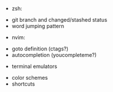 * zsh:

- git branch and changed/stashed status
- word jumping pattern

* nvim:

- goto definition (ctags?)
- autocompletion (youcompleteme?)

* terminal emulators

- color schemes
- shortcuts
